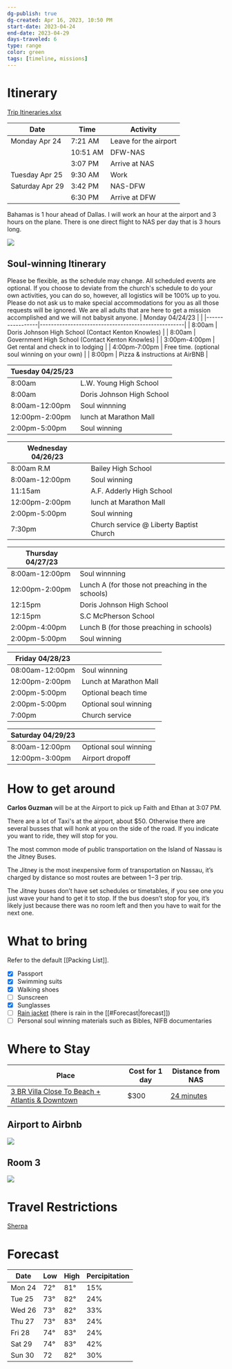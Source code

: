 ```yaml
---
dg-publish: true
dg-created: Apr 16, 2023, 10:50 PM
start-date: 2023-04-24
end-date: 2023-04-29
days-traveled: 6
type: range
color: green
tags: [timeline, missions]
---
```


# Itinerary
[Trip Itineraries.xlsx](https://mysite.aa.com/:x:/g/personal/242924_corpaa_aa_com/ES44AlMAsIVLmsqZlKGqKjQBNsYHpULQ4Pml1pnilgLieg?e=gyzqJE)

| Date            | Time     | Activity              |
|-----------------|----------|-----------------------|
| Monday Apr 24   | 7:21 AM  | Leave for the airport |
|                 | 10:51 AM | DFW-NAS               |
|                 | 3:07 PM  | Arrive at NAS         |
| Tuesday Apr 25  | 9:30 AM  | Work                  |
| Saturday Apr 29 | 3:42 PM  | NAS-DFW               |
|                 | 6:30 PM  | Arrive at DFW         |

Bahamas is 1 hour ahead of Dallas. I will work an hour at the airport and 3 hours on the plane. There is one direct flight to NAS per day that is 3 hours long.

![](https://i.imgur.com/BWCyNwD.png)

## Soul-winning Itinerary

Please be flexible, as the schedule may change. All scheduled events are optional. If you choose to deviate from the church's schedule to do your own activities, you can do so, however, all logistics will be 100% up to you. Please do not ask us to make special accommodations for you as all those requests will be ignored. We are all adults that are here to get a mission accomplished and we will not babysit anyone.
| Monday 04/24/23 |                                                    |
|-----------------|----------------------------------------------------|
| 8:00am          | Doris Johnson High School (Contact Kenton Knowles) |
| 8:00am          | Government High School (Contact Kenton Knowles)    |
| 3:00pm-4:00pm   | Get rental and check in to lodging                 |
| 4:00pm-7:00pm   | Free time. (optional soul winning on your own)     |
| 8:00pm          | Pizza & instructions at AirBNB                     |

| Tuesday 04/25/23 |                           |
|------------------|---------------------------|
| 8:00am           | L.W. Young High School    |
| 8:00am           | Doris Johnson High School |
| 8:00am-12:00pm   | Soul winnning             |
| 12:00pm-2:00pm   | lunch at Marathon Mall    |
| 2:00pm-5:00pm    | Soul winning              |

| Wednesday 04/26/23 |                                         |
|--------------------|-----------------------------------------|
| 8:00am R.M         | Bailey High School                      |
| 8:00am-12:00pm     | Soul winning                            |
| 11:15am            | A.F. Adderly High School                |
| 12:00pm-2:00pm     | lunch at Marathon Mall                  |
| 2:00pm-5:00pm      | Soul winning                            |
| 7:30pm             | Church service @ Liberty Baptist Church |

| Thursday 04/27/23 |                                                  |
|-------------------|--------------------------------------------------|
| 8:00am-12:00pm    | Soul winnning                                    |
| 12:00pm-2:00pm    | Lunch A (for those not preaching in the schools) |
| 12:15pm           | Doris Johnson High School                        |
| 12:15pm           | S.C McPherson School                             |
| 2:00pm-4:00pm     | Lunch B (for those preaching in schools)         |
| 2:00pm-5:00pm     | Soul winning                                     |

| Friday 04/28/23 |                        |
|-----------------|------------------------|
| 08:00am-12:00pm | Soul winnning          |
| 12:00pm-2:00pm  | Lunch at Marathon Mall |
| 2:00pm-5:00pm   | Optional beach time    |
| 2:00pm-5:00pm   | Optional soul winning  |
| 7:00pm          | Church service         |

| Saturday 04/29/23 |                       |
|-------------------|-----------------------|
| 8:00am-12:00pm    | Optional soul winning |
| 12:00pm-3:00pm    | Airport dropoff       |


# How to get around

**Carlos Guzman** will be at the Airport to pick up Faith and Ethan at 3:07 PM.

There are a lot of Taxi's at the airport, about $50. Otherwise there are several busses that will honk at you on the side of the road. If you indicate you want to ride, they will stop for you.

The most common mode of public transportation on the Island of Nassau is the Jitney Buses. 

The Jitney is the most inexpensive form of transportation on Nassau, it’s charged by distance so most routes are between $1-$3 per trip. 

The Jitney buses don’t have set schedules or timetables, if you see one you just wave your hand to get it to stop. If the bus doesn’t stop for you, it’s likely just because there was no room left and then you have to wait for the next one.

# What to bring

Refer to the default [[Packing List]].

- [x] Passport
- [x] Swimming suits
- [x] Walking shoes
- [ ] Sunscreen
- [x] Sunglasses
- [ ] [Rain jacket](https://ketlmtn.com/products/ketl-mtn-escapade-lightweight-active-jacket?variant=39583948898370) (there is rain in the [[#Forecast|forecast]])
- [ ] Personal soul winning materials such as Bibles, NIFB documentaries

# Where to Stay

| Place                                                                                   | Cost for 1 day                                                                                                       | Distance from NAS |
| --------------------------------------------------------------------------------------- | --------------------------------------------------------------------------------------------------------------------- | ----------------- |
| [3 BR Villa Close To Beach + Atlantis & Downtown](https://www.airbnb.com/rooms/15721361?source_impression_id=p3_1678119222_czi7UnT%2B7J421Cbu) | $300                                 | [24 minutes](https://www.google.com/maps/dir/25.0706832,-77.3109766/Lynden+Pindling+International+Airport,+Windsor+Field+Road,+Nassau,+The+Bahamas/@25.0601607,-77.4292081,13z/data=!3m1!4b1!4m9!4m8!1m0!1m5!1m1!1s0x892f63fc3dabbc03:0x350924fa73534238!2m2!1d-77.4655212!2d25.0439288!3e0)         |

## Airport to Airbnb

![](https://i.imgur.com/FD254m8.png)

## Room 3

![](https://lh3.googleusercontent.com/u/0/drive-viewer/AFGJ81p-fMrDKQcLMuV92qiXIAlwL7ECg-wFDPqFCN4ZXiyFDk_3qmf68Bli2YrpygE6DL01kr9HuzCgtxczW7QXaXlwDciJTA=w2542-h1255)

# Travel Restrictions

[Sherpa](https://apply.joinsherpa.com/travel-restrictions/BS-NP?departureDate=2023-04-22&returnDate=2023-04-29&tripType=roundTrip&transitType=noTransit&fullyVaccinated=false&language=en-US&affiliateId=americanairlines&originCountry=USA&nationality=USA&originRegion=US-TX&originAirport=DFW&destinationAirport=NAS)

# Forecast

| Date   | Low  | High | Percipitation |
|--------|------|------|---------------|
| Mon 24 | 72° | 81°  | 15%           |
| Tue 25 | 73° | 82°  | 24%           |
| Wed 26 | 73° | 82°  | 33%           |
| Thu 27 | 73° | 83°  | 24%           |
| Fri 28 | 74° | 83°  | 24%           |
| Sat 29 | 74° | 83°  | 42%           |
| Sun 30 | 72  | 82°  | 30%           |

